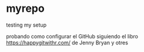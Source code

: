 # myrepo
testing my setup

probando como configurar el GitHub siguiendo el libro https://happygitwithr.com/
de Jenny Bryan y otres
